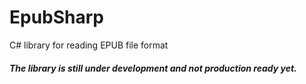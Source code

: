 # EpubSharp
C# library for reading EPUB file format

##### The library is still under development and not production ready yet.
